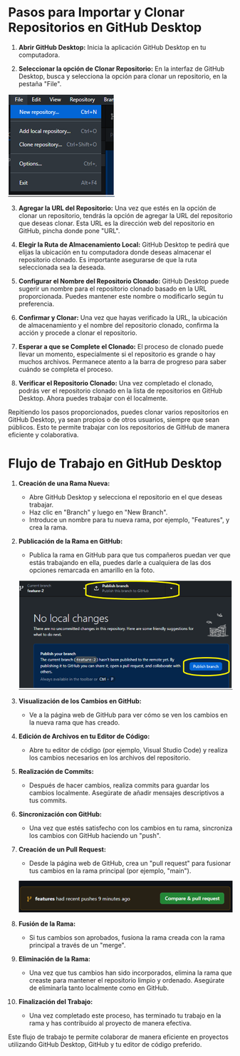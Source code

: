 # Pasos para Importar y Clonar Repositorios en GitHub Desktop

1. **Abrir GitHub Desktop:** Inicia la aplicación GitHub Desktop en tu computadora.

2. **Seleccionar la opción de Clonar Repositorio:** En la interfaz de GitHub Desktop, busca y selecciona la opción para clonar un repositorio, en la pestaña "File".

![desktop-1](https://github.com/Trufoplus/30-dias-git-github/blob/features/Progreso/img/desktop-1.png)

3. **Agregar la URL del Repositorio:** Una vez que estés en la opción de clonar un repositorio, tendrás la opción de agregar la URL del repositorio que deseas clonar. Esta URL es la dirección web del repositorio en GitHub, pincha donde pone "URL".

4. **Elegir la Ruta de Almacenamiento Local:** GitHub Desktop te pedirá que elijas la ubicación en tu computadora donde deseas almacenar el repositorio clonado. Es importante asegurarse de que la ruta seleccionada sea la deseada.

5. **Configurar el Nombre del Repositorio Clonado:** GitHub Desktop puede sugerir un nombre para el repositorio clonado basado en la URL proporcionada. Puedes mantener este nombre o modificarlo según tu preferencia.

6. **Confirmar y Clonar:** Una vez que hayas verificado la URL, la ubicación de almacenamiento y el nombre del repositorio clonado, confirma la acción y procede a clonar el repositorio.

7. **Esperar a que se Complete el Clonado:** El proceso de clonado puede llevar un momento, especialmente si el repositorio es grande o hay muchos archivos. Permanece atento a la barra de progreso para saber cuándo se completa el proceso.

8. **Verificar el Repositorio Clonado:** Una vez completado el clonado, podrás ver el repositorio clonado en la lista de repositorios en GitHub Desktop. Ahora puedes trabajar con él localmente.

Repitiendo los pasos proporcionados, puedes clonar varios repositorios en GitHub Desktop, ya sean propios o de otros usuarios, siempre que sean públicos. Esto te permite trabajar con los repositorios de GitHub de manera eficiente y colaborativa.

# Flujo de Trabajo en GitHub Desktop

1. **Creación de una Rama Nueva:**
   - Abre GitHub Desktop y selecciona el repositorio en el que deseas trabajar.
   - Haz clic en "Branch" y luego en "New Branch".
   - Introduce un nombre para tu nueva rama, por ejemplo, "Features", y crea la rama.

2. **Publicación de la Rama en GitHub:**
   - Publica la rama en GitHub para que tus compañeros puedan ver que estás trabajando en ella, puedes darle a cualquiera de las dos opciones remarcada en amarillo en la foto.

   ![desktop-2](https://github.com/Trufoplus/30-dias-git-github/blob/features/Progreso/img/desktop-2.png)

3. **Visualización de los Cambios en GitHub:**
   - Ve a la página web de GitHub para ver cómo se ven los cambios en la nueva rama que has creado.

4. **Edición de Archivos en tu Editor de Código:**
   - Abre tu editor de código (por ejemplo, Visual Studio Code) y realiza los cambios necesarios en los archivos del repositorio.

5. **Realización de Commits:**
   - Después de hacer cambios, realiza commits para guardar los cambios localmente. Asegúrate de añadir mensajes descriptivos a tus commits.

6. **Sincronización con GitHub:**
   - Una vez que estés satisfecho con los cambios en tu rama, sincroniza los cambios con GitHub haciendo un "push".

7. **Creación de un Pull Request:**
   - Desde la página web de GitHub, crea un "pull request" para fusionar tus cambios en la rama principal (por ejemplo, "main").

    ![desktop-3](https://github.com/Trufoplus/30-dias-git-github/blob/features/Progreso/img/desktop-3.png) 

8. **Fusión de la Rama:**
   - Si tus cambios son aprobados, fusiona la rama creada con la rama principal a través de un "merge".

9. **Eliminación de la Rama:**
   - Una vez que tus cambios han sido incorporados, elimina la rama que creaste para mantener el repositorio limpio y ordenado. Asegúrate de eliminarla tanto localmente como en GitHub.

10. **Finalización del Trabajo:**
    - Una vez completado este proceso, has terminado tu trabajo en la rama y has contribuido al proyecto de manera efectiva.

Este flujo de trabajo te permite colaborar de manera eficiente en proyectos utilizando GitHub Desktop, GitHub y tu editor de código preferido.